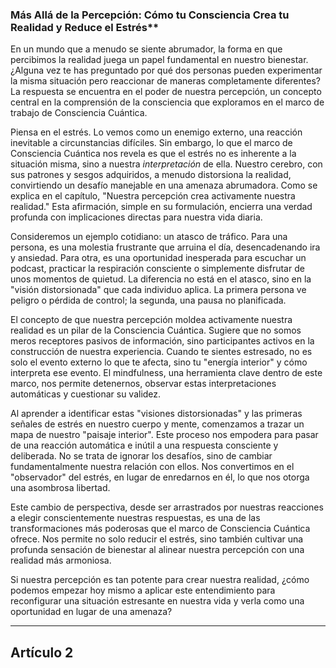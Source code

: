 ### Más Allá de la Percepción: Cómo tu Consciencia Crea tu Realidad y Reduce el Estrés**
En un mundo que a menudo se siente abrumador, la forma en que percibimos la realidad juega un papel fundamental en nuestro bienestar. ¿Alguna vez te has preguntado por qué dos personas pueden experimentar la misma situación pero reaccionar de maneras completamente diferentes? La respuesta se encuentra en el poder de nuestra percepción, un concepto central en la comprensión de la consciencia que exploramos en el marco de trabajo de Consciencia Cuántica.

Piensa en el estrés. Lo vemos como un enemigo externo, una reacción inevitable a circunstancias difíciles. Sin embargo, lo que el marco de Consciencia Cuántica nos revela es que el estrés no es inherente a la situación misma, sino a nuestra *interpretación* de ella. Nuestro cerebro, con sus patrones y sesgos adquiridos, a menudo distorsiona la realidad, convirtiendo un desafío manejable en una amenaza abrumadora. Como se explica en el capítulo, "Nuestra percepción crea activamente nuestra realidad." Esta afirmación, simple en su formulación, encierra una verdad profunda con implicaciones directas para nuestra vida diaria.

Consideremos un ejemplo cotidiano: un atasco de tráfico. Para una persona, es una molestia frustrante que arruina el día, desencadenando ira y ansiedad. Para otra, es una oportunidad inesperada para escuchar un podcast, practicar la respiración consciente o simplemente disfrutar de unos momentos de quietud. La diferencia no está en el atasco, sino en la "visión distorsionada" que cada individuo aplica. La primera persona ve peligro o pérdida de control; la segunda, una pausa no planificada.

El concepto de que nuestra percepción moldea activamente nuestra realidad es un pilar de la Consciencia Cuántica. Sugiere que no somos meros receptores pasivos de información, sino participantes activos en la construcción de nuestra experiencia. Cuando te sientes estresado, no es solo el evento externo lo que te afecta, sino tu "energía interior" y cómo interpreta ese evento. El mindfulness, una herramienta clave dentro de este marco, nos permite detenernos, observar estas interpretaciones automáticas y cuestionar su validez.

Al aprender a identificar estas "visiones distorsionadas" y las primeras señales de estrés en nuestro cuerpo y mente, comenzamos a trazar un mapa de nuestro "paisaje interior". Este proceso nos empodera para pasar de una reacción automática e inútil a una respuesta consciente y deliberada. No se trata de ignorar los desafíos, sino de cambiar fundamentalmente nuestra relación con ellos. Nos convertimos en el "observador" del estrés, en lugar de enredarnos en él, lo que nos otorga una asombrosa libertad.

Este cambio de perspectiva, desde ser arrastrados por nuestras reacciones a elegir conscientemente nuestras respuestas, es una de las transformaciones más poderosas que el marco de Consciencia Cuántica ofrece. Nos permite no solo reducir el estrés, sino también cultivar una profunda sensación de bienestar al alinear nuestra percepción con una realidad más armoniosa.

Si nuestra percepción es tan potente para crear nuestra realidad, ¿cómo podemos empezar hoy mismo a aplicar este entendimiento para reconfigurar una situación estresante en nuestra vida y verla como una oportunidad en lugar de una amenaza?

---

## Artículo 2